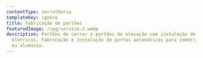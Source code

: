 ```yaml
---
contentType: serralheria
templateKey: ignore
title: Fabricação de portões
featuredImage: /img/service-2.webp
description: Portões de correr e portões de elevação com instalação de motores
  elétricos. Fabricação e instalação de portas automáticas para comércio  em aço
  ou alumínio.
---
```

